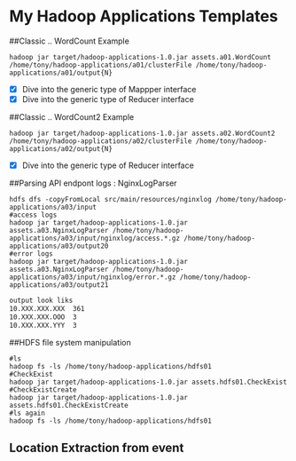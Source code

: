 
# My Hadoop Applications Templates

##Classic .. WordCount Example
```shell
hadoop jar target/hadoop-applications-1.0.jar assets.a01.WordCount /home/tony/hadoop-applications/a01/clusterFile /home/tony/hadoop-applications/a01/output{N}
```
- [x] Dive into the generic type of Mappper interface
- [x] Dive into the  generic type of Reducer interface

##Classic .. WordCount2 Example
```shell
hadoop jar target/hadoop-applications-1.0.jar assets.a02.WordCount2 /home/tony/hadoop-applications/a02/clusterFile /home/tony/hadoop-applications/a02/output{N}
```
- [x] Dive into the generic type of Reducer interface

##Parsing API endpont logs : NginxLogParser
```shell
hdfs dfs -copyFromLocal src/main/resources/nginxlog /home/tony/hadoop-applications/a03/input
#access logs
hadoop jar target/hadoop-applications-1.0.jar assets.a03.NginxLogParser /home/tony/hadoop-applications/a03/input/nginxlog/access.*.gz /home/tony/hadoop-applications/a03/output20
#error logs
hadoop jar target/hadoop-applications-1.0.jar assets.a03.NginxLogParser /home/tony/hadoop-applications/a03/input/nginxlog/error.*.gz /home/tony/hadoop-applications/a03/output21
```
```txt
output look liks
10.XXX.XXX.XXX	361
10.XXX.XXX.OOO	3
10.XXX.XXX.YYY	3
```

##HDFS file system manipulation
```shell
#ls 
hadoop fs -ls /home/tony/hadoop-applications/hdfs01
#CheckExist
hadoop jar target/hadoop-applications-1.0.jar assets.hdfs01.CheckExist 
#CheckExistCreate
hadoop jar target/hadoop-applications-1.0.jar assets.hdfs01.CheckExistCreate
#ls again
hadoop fs -ls /home/tony/hadoop-applications/hdfs01
```

## Location Extraction from event